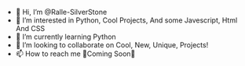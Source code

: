 - 👋 Hi, I’m @Ralle-SilverStone
- 👀 I’m interested in Python, Cool Projects, And some Javescript, Html And CSS
- 🌱 I’m currently learning Python
- 💞️ I’m looking to collaborate on Cool, New, Unique, Projects!
- 📫 How to reach me 🔔Coming Soon🔔

<!---
Ralle-SilverStone/Ralle-SilverStone is a ✨ special ✨ repository because its `README.md` (this file) appears on your GitHub profile.
You can click the Preview link to take a look at your changes.
--->
